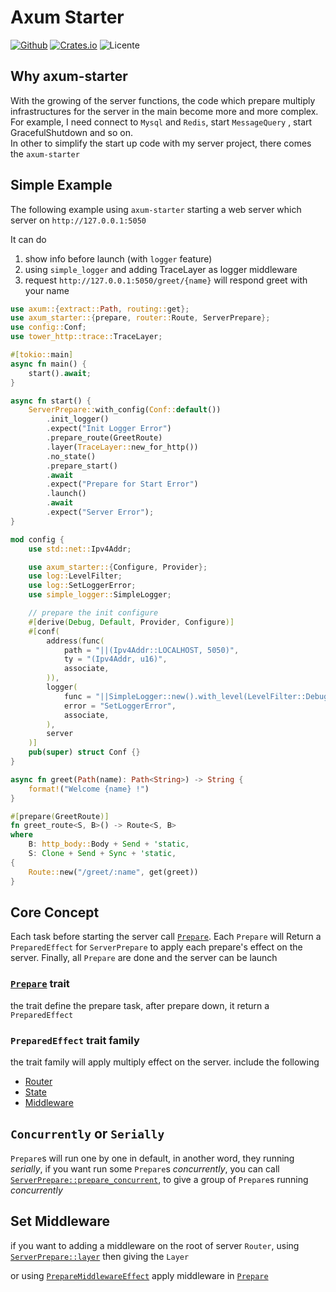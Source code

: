 # Axum Starter

[![Github](https://img.shields.io/badge/github-8da0cb?style=for-the-badge&labelColor=555555&logo=github)](https://github.com/Goodjooy/axum-server-starter)
[![Crates.io](https://img.shields.io/crates/v/axum-starter.svg?style=for-the-badge)](https://crates.io/crates/axum-starter)
![Licente](https://img.shields.io/github/license/Goodjooy/axum-server-starter?style=for-the-badge)

## Why axum-starter

With the growing of the server functions, the code which prepare multiply infrastructures for the server in the main become more and more complex.  
For example, I need connect to `Mysql` and `Redis`, start `MessageQuery` , start GracefulShutdown and so on.  
In other to simplify the start up code with my server project, there comes the `axum-starter`

## Simple Example

The following example using `axum-starter` starting a web server which
server on `http://127.0.0.1:5050`

It can do

1. show info before launch (with `logger` feature)
2. using `simple_logger` and adding TraceLayer as logger middleware
3. request `http://127.0.0.1:5050/greet/{name}` will respond greet with your name

```rust
use axum::{extract::Path, routing::get};
use axum_starter::{prepare, router::Route, ServerPrepare};
use config::Conf;
use tower_http::trace::TraceLayer;

#[tokio::main]
async fn main() {
    start().await;
}

async fn start() {
    ServerPrepare::with_config(Conf::default())
        .init_logger()
        .expect("Init Logger Error")
        .prepare_route(GreetRoute)
        .layer(TraceLayer::new_for_http())
        .no_state()
        .prepare_start()
        .await
        .expect("Prepare for Start Error")
        .launch()
        .await
        .expect("Server Error");
}

mod config {
    use std::net::Ipv4Addr;

    use axum_starter::{Configure, Provider};
    use log::LevelFilter;
    use log::SetLoggerError;
    use simple_logger::SimpleLogger;

    // prepare the init configure
    #[derive(Debug, Default, Provider, Configure)]
    #[conf(
        address(func(
            path = "||(Ipv4Addr::LOCALHOST, 5050)",
            ty = "(Ipv4Addr, u16)",
            associate,
        )),
        logger(
            func = "||SimpleLogger::new().with_level(LevelFilter::Debug).init()",
            error = "SetLoggerError",
            associate,
        ),
        server
    )]
    pub(super) struct Conf {}
}

async fn greet(Path(name): Path<String>) -> String {
    format!("Welcome {name} !")
}

#[prepare(GreetRoute)]
fn greet_route<S, B>() -> Route<S, B>
where
    B: http_body::Body + Send + 'static,
    S: Clone + Send + Sync + 'static,
{
    Route::new("/greet/:name", get(greet))
}
```

## Core Concept

Each task before starting the server call [`Prepare`](https://docs.rs/axum-starter/latest/axum_starter/trait.Prepare.html). Each `Prepare` will Return a `PreparedEffect` for `ServerPrepare` to apply each prepare's effect on the server.
Finally, all `Prepare` are done and the server can be launch

### [`Prepare`](https://docs.rs/axum-starter/latest/axum_starter/trait.Prepare.html) trait

the trait define the prepare task,
after prepare down, it return a `PreparedEffect`

### `PreparedEffect` trait family

the trait family will apply multiply effect on the server. include the following

- [Router](https://docs.rs/axum-starter/latest/axum_starter/trait.PrepareRouteEffect.html)
- [State](https://docs.rs/axum-starter/latest/axum_starter/trait.PrepareStateEffect.html)
- [Middleware](https://docs.rs/axum-starter/latest/axum_starter/trait.PrepareMiddlewareEffect.html)

## `Concurrently` or `Serially`

`Prepare`s will run one by one in default, in another word, they running _serially_,
if you want run some `Prepare`s _concurrently_, you can call [`ServerPrepare::prepare_concurrent`](https://docs.rs/axum-starter/latest/axum_starter/struct.ServerPrepare.html#method.prepare_concurrent), to give a group of `Prepare`s running _concurrently_

## Set Middleware

if you want to adding a middleware on the root of server `Router`, using [`ServerPrepare::layer`](crate::ServerPrepare::layer) then giving the `Layer`

or using [`PrepareMiddlewareEffect`](crate::PrepareMiddlewareEffect) apply middleware in [`Prepare`](crate::Prepare)
